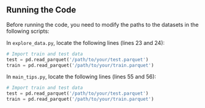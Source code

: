 ## Running the Code

Before running the code, you need to modify the paths to the datasets in the following scripts:

In `explore_data.py`, locate the following lines (lines 23 and 24):

```python
# Import train and test data
test = pd.read_parquet('/path/to/your/test.parquet')
train = pd.read_parquet('/path/to/your/train.parquet')
```

In `main_tips.py`, locate the following lines (lines 55 and 56): 

```python
# Import train and test data
test = pd.read_parquet('/path/to/your/test.parquet')
train = pd.read_parquet('/path/to/your/train.parquet')
```
